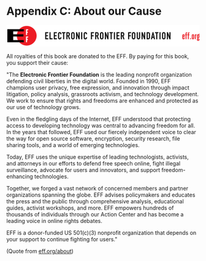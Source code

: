 
# Appendix C: About our Cause

![](images/42-backmatter/eff-logo-name-url.jpg)

All royalties of this book are donated to the EFF. By paying for this book, you support
their cause:

"The **Electronic Frontier Foundation** is the leading nonprofit organization defending civil liberties in the digital world. Founded in 1990, EFF champions user privacy, free expression, and innovation through impact litigation, policy analysis, grassroots activism, and technology development. We work to ensure that rights and freedoms are enhanced and protected as our use of technology grows.

Even in the fledgling days of the Internet, EFF understood that protecting access to developing technology was central to advancing freedom for all. In the years that followed, EFF used our fiercely independent voice to clear the way for open source software, encryption, security research, file sharing tools, and a world of emerging technologies.

Today, EFF uses the unique expertise of leading technologists, activists, and attorneys in our efforts to defend free speech online, fight illegal surveillance, advocate for users and innovators, and support freedom-enhancing technologies.

Together, we forged a vast network of concerned members and partner organizations spanning the globe. EFF advises policymakers and educates the press and the public through comprehensive analysis, educational guides, activist workshops, and more. EFF empowers hundreds of thousands of individuals through our Action Center and has become a leading voice in online rights debates.

EFF is a donor-funded US 501(c)(3) nonprofit organization that depends on your support to continue fighting for users."

(Quote from [eff.org/about](http://eff.org/about))
